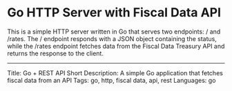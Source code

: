 # Go HTTP Server with Fiscal Data API

This is a simple HTTP server written in Go that serves two endpoints: / and /rates. The / endpoint responds with a JSON object containing the status, while the /rates endpoint fetches data from the Fiscal Data Treasury API and returns the response to the client.

---

Title: Go + REST API
Short Description: A simple Go application that fetches fiscal data from an API
Tags: go, http, fiscal data, api, rest
Languages: go